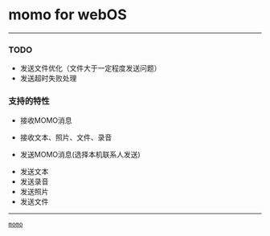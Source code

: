 momo for webOS
===

*************

### TODO
 + 发送文件优化（文件大于一定程度发送问题）
 + 发送超时失败处理

### 支持的特性
 + 接收MOMO消息
  * 接收文本、照片、文件、录音
 + 发送MOMO消息(选择本机联系人发送)
  - 发送文本
  - 发送录音
  - 发送照片
  - 发送文件

**************
[`momo`](http://momo.im)
